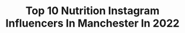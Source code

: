 ---
title: Top 10 Nutrition Instagram Influencers In Manchester In 2022
description: >-
  Find top nutrition Instagram influencers in Manchester in 2022. Most popular hashtags: #fitness #training #nutrition #motivation.
platform: Instagram
hits: 8
text_top: Discover the best Instagram accounts on inBeat.
text_bottom: Our platform holds 8 Instagram influencers like this in Manchester, United Kingdom for you to collaborate.
profiles:
  - username: "akeemojuko"
    fullname: >-
      Akeem Ojuko | Cheekysport Ak
    bio: >-
      #endsars 🇳🇬 - please sign below @cheekysportinsta Founder @wildpeanutfoods - 2 million units sold currently building @getscript.tv
    location: "United Kingdom"
    followers: 20207
    engagement: 468
    commentsToLikes: 0.026062
    id: ck6turtwli1hp0j71m6ho28cs
    verified: false
    hashtags: "#cheekysport, #superrep, #justiceforgeorgefloyd, #hackneymoves"
  - username: "_.naomifit_"
    fullname: >-
      N A O M I 💪🏼|| Fitness Blogger
    bio: >-
      25 || Manchester 🐝🇬🇧 ▪️PT in Training @origym_coe ▫️@gymshark Lover 🦈 • 𝐖𝐞 𝐚𝐫𝐞 𝐒𝐭𝐫𝐨𝐧𝐠 & 𝐰𝐞 𝐚𝐫𝐞 𝐏𝐨𝐰𝐞𝐫𝐟𝐮𝐥 💪🏼
    location: "United Kingdom"
    followers: 5394
    engagement: 592
    commentsToLikes: 0.175273
    id: ckaospetishrs0i78ym7428rz
    verified: false
    hashtags: "#gymsharktrain, #fitnesslifestyle, #gymsharkwomen, #training"
  - username: "hdidancecamp"
    fullname: >-
      HDI Dance Camp
    bio: >-
      UK’s leading dance camps, intensives & workshops. UK SUMMER CAMP LONDON 8-15 AUG 2020 / MANCHESTER 15-20 AUG 2020 Mother Company @soaruk HDI🇬🇧🇦🇺🇮🇱
    location: "United Kingdom"
    followers: 20057
    engagement: 91
    commentsToLikes: 0.019952
    id: ck0u11f1nvfcl0i19kimeqf26
    verified: false
    hashtags: "#hdi2016, #hdisummercamp, #hdidancecamp, #manchester"
  - username: "lpresi145"
    fullname: >-
      Lerone Murphy
    bio: >-
      ▪️ @ufc Featherweight ▪️M-T-T ▪️Manchester,England ▪️THROUGH EVERY DARK NIGHT, THERES A BRIGHTER DAY AFTER 💫
    location: "United Kingdom"
    followers: 17941
    engagement: 543
    commentsToLikes: 0.031024
    id: ck5c6fnzq5cag0i111x2z0e60
    verified: true
    hashtags: "#workout, #gym, #mma, #gymmotivation"
  - username: "eatwellwithgabs"
    fullname: >-
      Gabs
    bio: >-
      👩🏼 @gabyrishover98 🥗 Healthy foodie based in London 💌 DM me to collab! 💜 Use my code Gabs15 for 15% off @fuel10k and Gabs10 for 10% off @nuzest_europe
    location: "United Kingdom"
    followers: 5222
    engagement: 375
    commentsToLikes: 0.127357
    id: ck8syskktlug90j78x1kebikq
    verified: false
    hashtags: "#healthybreakfast, #acaibowls, #veganrecipes, #oats"
  - username: "jordanthomaskarate"
    fullname: >-
      Jordan Thomas
    bio: >-
      GB Karate Athlete🇬🇧 🥇World Champion 🥇European Champion @oprogroup Ambassador Team @combatsportsaddict
    location: "United Kingdom"
    followers: 11868
    engagement: 582
    commentsToLikes: 0.028085
    id: ck5zo4ha1pqs90i145k0hys30
    verified: false
    hashtags: "#lifestyle, #opro, #coronavirus, #adidaskarate"
  - username: "chiara_pugliesi"
    fullname: >-
      Chiara Pugliesi
    bio: >-
      🍑Natural booty @bma_models 👩🏻‍🎓 PT qualification @thefitnessgrp 🏋🏽‍♀️ @nothingtoprove.official athlete 📖 GLUTE GUIDES available here ⬇️🍑
    location: "United Kingdom"
    followers: 391103
    engagement: 297
    commentsToLikes: 0.017022
    id: ck6u88mdxq2pb0j71mzspii4h
    verified: false
    hashtags: "#pt, #bodypositivity, #resistancetraining, #weights"
  - username: "robbahollow"
    fullname: >-
      Robbahollow
    bio: >-
      🎤Manny Way🎧 🎳still doing wrong 4 da right reasons #MGMC 🔊Producers send beats 2 beats4Robbahollow@gmail.com 🎯 📢 'HARD IN THE TRAP' OUT NOW👇👇👇
    location: "United Kingdom"
    followers: 15753
    engagement: 260
    commentsToLikes: 0.108670
    id: ck5hm5xbwlepm0i11b7ql9m48
    verified: false
    hashtags: "#freestyle, #workmode, #hardinthetrap, #grmdaily"
  - username: "jodiewood_"
    fullname: >-
      Jodie Matthews (Lawson-Wood)
    bio: >-
      Fashion, Beauty & Lifestyle MSc Nutrition Work enquiries ~ influencers@andrea.ie Shop my jewelry line
    location: "United Kingdom"
    followers: 58206
    engagement: 491
    commentsToLikes: 0.360314
    id: ck5c301niybu70i11uia8230y
    verified: true
    hashtags: "#mazda, #shopirish, #sp, #supportirish"
  - username: "hannahmaysouthwood"
    fullname: >-
      Hannah May Southwood
    bio: >-
      ◾️Online Strength & Nutrition Coach ◾️ @ryderwear athlete • Code HANNAH10 ◾️57 kg Powerlifter ◾️Owner @conquercoaching ◾️DM/Email for Online Coaching
    location: "United Kingdom"
    followers: 82340
    engagement: 349
    commentsToLikes: 0.049355
    id: ck6tooa13f65j0j71jju6o3ez
    verified: false
    hashtags: "#teamryderwear, #ryderwear, #conquercoaching, #fitpregnancy"
---